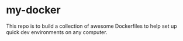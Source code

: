 # my-docker
This repo is to build a collection of awesome Dockerfiles to help set up quick dev environments on any computer.
